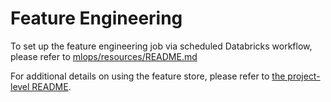 # Feature Engineering
To set up the feature engineering job via scheduled Databricks workflow, please refer to [mlops/resources/README.md](../resources/README.md)

For additional details on using the feature store, please refer to [the project-level README](../README.md).
